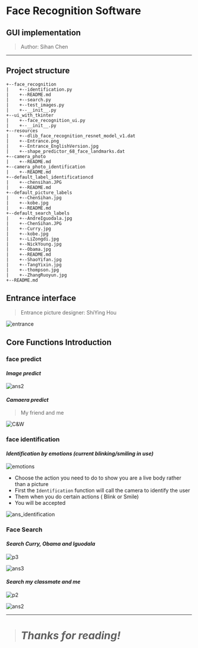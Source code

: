 # **Face Recognition Software**

## **GUI implementation**

> Author: Sihan Chen

---
## **Project structure**

```
+--face_recognition
|    +--identification.py
|    +--README.md
|    +--search.py
|    +--test_images.py
|    +--__init__.py
+--ui_with_tkinter
|    +--face_recognition_ui.py
|    +--__init__.py
+--resources
|    +--dlib_face_recognition_resnet_model_v1.dat
|    +--Entrance.png
|    +--Entrance_EnglishVersion.jpg
|    +--shape_predictor_68_face_landmarks.dat
+--camera_photo
|    +--README.md
+--camera_photo_identification
|    +--README.md
+--default_label_identificationcd 
|    +--chensihan.JPG
|    +--README.md
+--default_picture_labels
|    +--ChenSihan.jpg
|    +--kobe.jpg
|    +--README.md
+--default_search_labels
|    +--AndreIguodala.jpg
|    +--ChenSihan.JPG
|    +--Curry.jpg
|    +--kobe.jpg
|    +--LiZongdi.jpg
|    +--NickYoung.jpg
|    +--Obama.jpg
|    +--README.md
|    +--ShaoYifan.jpg
|    +--TangYixin.jpg
|    +--thompson.jpg
|    +--ZhangRuoyun.jpg
+--README.md
```

## **Entrance interface**

> Entrance picture designer: ShiYing Hou

![entrance](README_resource/entrance.png)

## **Core Functions Introduction**

### **face predict**
#### *Image predict*

![ans2](README_resource/ans2.png)

#### *Camaera predict*

> My friend and me

![C&W](README_resource/answer_camera_faces.png)

### **face identification**

#### *Identification by emotions (current blinking/smiling in use)*

![emotions](README_resource/emotions.png)
* Choose the action you need to do to show you are a live body rather than a picture
* First the `Identification` function will call the camera to identify the user
* Them when you do certain actions ( Blink or Smile)
* You will be accepted

![ans_identification](README_resource/identification_ans.png)

### **Face Search**

#### *Search Curry, Obama and Iguodala*
![p3](README_resource/search_p3.png)

![ans3](README_resource/search_ans3.png)
#### *Search my classmate and me*

![p2](README_resource/search_p2.png)

![ans2](README_resource/search_ans2.png)



---

> #  *Thanks for reading!*
